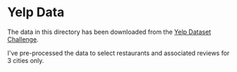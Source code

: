 # Yelp Data

The data in this directory has been downloaded from the [Yelp Dataset Challenge](https://www.yelp.com/dataset/).

I've pre-processed the data to select restaurants and associated reviews for 3 cities only.
